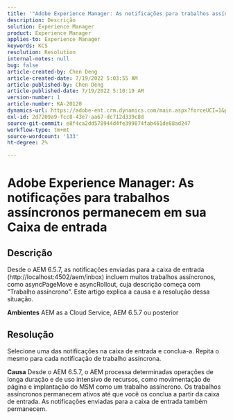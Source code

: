 ```yaml
---
title: '"Adobe Experience Manager: As notificações para trabalhos assíncronos permanecem em sua Caixa de entrada'''
description: Descrição
solution: Experience Manager
product: Experience Manager
applies-to: Experience Manager
keywords: KCS
resolution: Resolution
internal-notes: null
bug: false
article-created-by: Chen Deng
article-created-date: 7/19/2022 5:03:55 AM
article-published-by: Chen Deng
article-published-date: 7/19/2022 5:10:19 AM
version-number: 1
article-number: KA-20120
dynamics-url: https://adobe-ent.crm.dynamics.com/main.aspx?forceUCI=1&pagetype=entityrecord&etn=knowledgearticle&id=2971772b-2007-ed11-82e4-00224808e5cc
exl-id: 2d7209a9-fcc8-43e7-aa67-dc712d339c8d
source-git-commit: e8f4ca2dd578944d4fe399074fab461de88ad247
workflow-type: tm+mt
source-wordcount: '133'
ht-degree: 2%

---
```


# Adobe Experience Manager: As notificações para trabalhos assíncronos permanecem em sua Caixa de entrada

## Descrição


Desde o AEM 6.5.7, as notificações enviadas para a caixa de entrada (http://localhost:4502/aem/inbox) incluem muitos trabalhos assíncronos, como asyncPageMove e asyncRollout, cuja descrição começa com &quot;Trabalho assíncrono&quot;.
Este artigo explica a causa e a resolução dessa situação.

<b>Ambientes</b>
AEM as a Cloud Service, AEM 6.5.7 ou posterior


## Resolução


Selecione uma das notificações na caixa de entrada e conclua-a. Repita o mesmo para cada notificação de trabalho assíncrona.

<b>Causa</b>
Desde o AEM 6.5.7, o AEM processa determinadas operações de longa duração e de uso intensivo de recursos, como movimentação de página e implantação do MSM como um trabalho assíncrono. Os trabalhos assíncronos permanecem ativos até que você os conclua a partir da caixa de entrada. As notificações enviadas para a caixa de entrada também permanecem.
